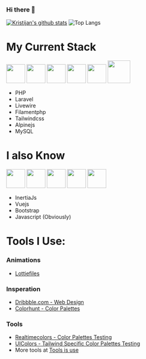 ### Hi there 👋


[![Kristijan's github stats](https://github-readme-stats.vercel.app/api?username=abdelhamiderrahmouni&show=reviews,prs_merged,prs_merged_percentage&show_icons=true)](https://github.com/anuraghazra/github-readme-stats) ![Top Langs](https://github-readme-stats.vercel.app/api/top-langs/?username=abdelhamiderrahmouni&layout=compact)

# My Current Stack
<img width="50px" src="https://cdn.jsdelivr.net/gh/devicons/devicon@latest/icons/php/php-original.svg" /> <img width="50px" src="https://cdn.jsdelivr.net/gh/devicons/devicon@latest/icons/laravel/laravel-original.svg" /> <img width="50px" src="https://cdn.jsdelivr.net/gh/devicons/devicon@latest/icons/livewire/livewire-original-wordmark.svg" /> <img width="50px" src="https://cdn.jsdelivr.net/gh/devicons/devicon@latest/icons/alpinejs/alpinejs-original.svg" /> <img width="50px" src="https://cdn.jsdelivr.net/gh/devicons/devicon@latest/icons/tailwindcss/tailwindcss-original.svg" /> <img width="60px" src="https://cdn.jsdelivr.net/gh/devicons/devicon@latest/icons/mysql/mysql-original-wordmark.svg" />

- PHP
- Laravel
- Livewire
- Filamentphp
- Tailwindcss
- Alpinejs
- MySQL

# I also Know
<img width="50px" src="https://cdn.jsdelivr.net/gh/devicons/devicon@latest/icons/javascript/javascript-original.svg" /> <img width="50px" src="https://cdn.jsdelivr.net/gh/devicons/devicon@latest/icons/vuejs/vuejs-original.svg" /> 
 <img width="50px" src="https://cdn.jsdelivr.net/gh/devicons/devicon@latest/icons/html5/html5-original.svg" /> <img width="50px" src="https://cdn.jsdelivr.net/gh/devicons/devicon@latest/icons/css3/css3-original.svg" /> <img width="50px" src="https://cdn.jsdelivr.net/gh/devicons/devicon@latest/icons/bootstrap/bootstrap-original.svg" /> 

- InertiaJs
- Vuejs
- Bootstrap
- Javascript (Obviously)

# Tools I Use:
### Animations
- [Lottiefiles](https://app.lottiefiles.com/)



### Insperation
- [Dribbble.com - Web Design](https://dribbble.com/search/shots/popular/web-design)
- [Colorhunt - Color Palettes](https://colorhunt.co/)

### Tools
- [Realtimecolors - Color Palettes Testing](https://realtimecolors.com/)
- [UIColors - Tailwind Specific Color Palettes Testing](https://uicolors.app/create)
- More tools at [Tools is use](https://github.com/abdelhamiderrahmouni/abdelhamiderrahmouni/blob/main/tools)

